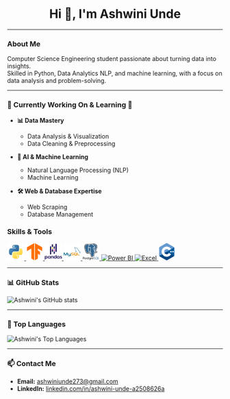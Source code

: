 <h1 align="center">Hi 👋, I'm Ashwini Unde</h1>

---

### About Me

Computer Science Engineering student passionate about turning data into insights.  
Skilled in Python, Data Analytics NLP, and machine learning, with a focus on data analysis and problem-solving.

---



### 🌟 Currently Working On & Learning 🚀


- **📊 Data Mastery**
  - Data Analysis & Visualization
  - Data Cleaning & Preprocessing

- **🧠 AI & Machine Learning**
  - Natural Language Processing (NLP)
  - Machine Learning

- **🛠️ Web & Database Expertise**
  - Web Scraping
  - Database Management




### Skills & Tools

<p align="left">
  <a href="https://www.python.org" target="_blank" rel="noreferrer">
    <img src="https://raw.githubusercontent.com/devicons/devicon/master/icons/python/python-original.svg" alt="Python" width="40" height="40"/>
  </a>
  <a href="https://www.tensorflow.org/" target="_blank" rel="noreferrer">
    <img src="https://raw.githubusercontent.com/devicons/devicon/master/icons/tensorflow/tensorflow-original.svg" alt="TensorFlow" width="40" height="40"/>
  </a>
  <a href="https://pandas.pydata.org/" target="_blank" rel="noreferrer">
    <img src="https://raw.githubusercontent.com/devicons/devicon/master/icons/pandas/pandas-original-wordmark.svg" alt="Pandas" width="40" height="40"/>
  </a>
  <a href="https://www.mysql.com/" target="_blank" rel="noreferrer">
    <img src="https://raw.githubusercontent.com/devicons/devicon/master/icons/mysql/mysql-original-wordmark.svg" alt="MySQL" width="40" height="40"/>
  </a>
  <a href="https://www.postgresql.org" target="_blank" rel="noreferrer">
    <img src="https://raw.githubusercontent.com/devicons/devicon/master/icons/postgresql/postgresql-original-wordmark.svg" alt="PostgreSQL" width="40" height="40"/>
  </a>
  <a href="https://learn.microsoft.com/en-us/power-bi/" target="_blank" rel="noreferrer">
    <img src="https://img.icons8.com/color/452/power-bi.png" alt="Power BI" width="40" height="40"/>
  </a>
  <a href="https://www.microsoft.com/en-us/microsoft-365/excel" target="_blank" rel="noreferrer">
    <img src="https://img.icons8.com/color/452/microsoft-excel-2019.png" alt="Excel" width="40" height="40"/>
  </a>
  <a href="https://isocpp.org/" target="_blank" rel="noreferrer">
    <img src="https://raw.githubusercontent.com/devicons/devicon/master/icons/cplusplus/cplusplus-original.svg" alt="C++" width="40" height="40"/>
  </a>
</p>

---

### 📊 GitHub Stats

<p align="left">
  <img src="https://github-readme-stats.vercel.app/api?username=ashwiniunde&show_icons=true&theme=tokyonight" alt="Ashwini's GitHub stats" />
</p>

---

### 🚀 Top Languages

<p align="left">
  <img src="https://github-readme-stats.vercel.app/api/top-langs/?username=ashwiniunde&layout=compact&theme=tokyonight" alt="Ashwini's Top Languages" />
</p>

---

### 📫 Contact Me

- **Email:** [ashwiniunde273@gmail.com](mailto:ashwiniunde273@gmail.com)  
- **LinkedIn:** [linkedin.com/in/ashwini-unde-a2508626a](https://www.linkedin.com/in/ashwini-unde-a2508626a)
